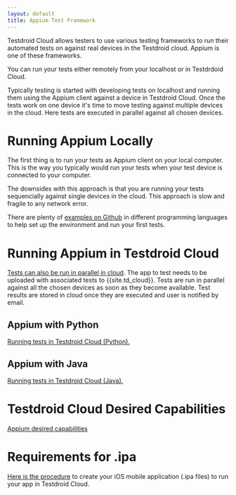 ```yaml
---
layout: default
title: Appium Test Framework
---
```


Testdroid Cloud allows testers to use various testing frameworks to
run their automated tests on against real devices in the Testdroid
cloud. Appium is one of these frameworks.

You can run your tests either remotely from your localhost or in
Testdrdoid Cloud.

Typically testing is started with developing tests on localhost and
running them using the Appium client against a device in Testdroid
Cloud. Once the tests work on one device it's time to move testing
against multiple devices in the cloud. Here tests are executed in
parallel against all chosen devices.

# Running Appium Locally

The first thing is to run your tests as Appium client on your local
computer. This is the way you typically would run your tests when your
test device is connected to your computer.

The downsides with this approach is that you are running your tests
sequencially against single devices in the cloud. This approach is
slow and fragile to any network error.

There are plenty of [examples on
Github](https://github.com/bitbar/testdroid-samples/tree/master/appium/sample-scripts)
in different programming languages to help set up the environment and
run your first tests.

# Running Appium in Testdroid Cloud

[Tests can also be run in parallel in
cloud]({{site.github.url}}/technical-docs/appium/moving-tests-to-cloud.md). The
app to test needs to be uploaded with associated tests to
{{site.td_cloud}}. Tests are run in parallel against all the chosen
devices as soon as they become available. Test results are stored in
cloud once they are executed and user is notified by email.

## Appium with Python

[Running tests in Testdroid Cloud (Python).]({{site.github.url}}/appium/python/server-side-appium-in-tc)

## Appium with Java

[Running tests in Testdroid Cloud (Java).]({{site.github.url}}/appium/java/server-side-appium-in-tc)

# Testdroid Cloud Desired Capabilities

[Appium desired capabilities](testdroid-desired-caps/)

# Requirements for .ipa

[Here is the procedure](requirements-for-ipa.html) to create your iOS
mobile application (.ipa files) to run your app in Testdroid Cloud.

